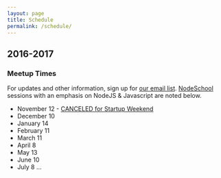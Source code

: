 ```yaml
---
layout: page
title: Schedule
permalink: /schedule/
---
```


## 2016-2017

### Meetup Times
For updates and other information, sign up for [our email list](http://paircolumbus.org/). [NodeSchool](http://nodeschool.io) sessions with an emphasis on NodeJS & Javascript are noted below.

- November 12 - [CANCELED for Startup Weekend](http://www.up.co/communities/usa/columbus/startup-weekend/9968)
- December 10
- January 14
- February 11
- March 11
- April 8
- May 13
- June 10
- July 8
...

